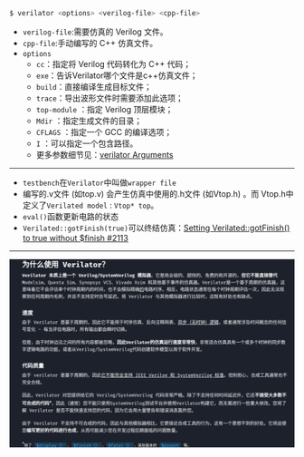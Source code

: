 ```bash
$ verilator <options> <verilog-file> <cpp-file>
```

- `verilog-file`:需要仿真的 Verilog 文件。
- `cpp-file`:手动编写的 C++ 仿真文件。
- `options`
  - `cc`：指定将 Verilog 代码转化为 C++ 代码；
  - `exe`：告诉Verilator哪个文件是c++仿真文件；
  - `build`：直接编译生成目标文件；
  - `trace`：导出波形文件时需要添加此选项；
  - `top-module` <top-module>：指定 Verilog 顶层模块；
  - `Mdir` <build-dir>：指定生成文件的目录；
  - `CFLAGS` <c-flags>：指定一个 GCC 的编译选项；
  - `I` <include-path>：可以指定一个包含路径。
  - 更多参数细节见：[verilator Arguments](https://verilator.org/guide/latest/exe_verilator.html)



---
- `testbench`在`Verilator`中叫做`wrapper file`
- 编写的.v文件 (如top.v) 会产生仿真中使用的.h文件 (如Vtop.h) 。而 Vtop.h中定义了`Verilated model` : `Vtop* top`。
- `eval()`函数更新电路的状态
- `Verilated::gotFinish(true)`可以终结仿真：[Setting Verilated::gotFinish() to true without $finish #2113](https://github.com/verilator/verilator/issues/2113)
  

---
<div align="center"> <img src="./pic/verilator1.png"  width="600"/> 